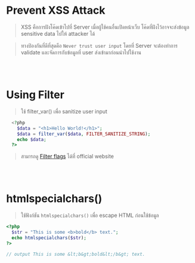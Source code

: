 # Prevent XSS Attack

> XSS คือการฝังโค๊ดเข้าไปที่ Server เมื่อผู้ใช้คนอื่นเปิดหน้าเว็บ โค๊ดที่ฝังไว้อาจจะส่งข้อมูล sensitive data ไปให้ attacker ได้

> ทางป้องกันที่ดีที่สุดคือ `Never trust user input` โดยที่ Server จะต้องทำการ validate และจัดการกับข้อมูลที่ user ส่งเข้ามาก่อนนำไปใช้งาน

<br><br>

# Using Filter

> ใช้ filter_var() เพื่อ sanitize user input

```php
  <?php
    $data = "<h1>Hello World!</h1>";
    $data = filter_var($data, FILTER_SANITIZE_STRING);
    echo $data;
  ?>
```

> สามารถดู [Filter flags](https://www.php.net/manual/en/filter.filters.flags.php) ได้ที่ official website

<br><br>

# htmlspecialchars()

> ใช้ฟังก์ชัน `htmlspecialchars()` เพื่อ escape HTML ก่อนใช้ข้อมูล

```php
<?php
  $str = "This is some <b>bold</b> text.";
  echo htmlspecialchars($str);
?>

// output This is some &lt;b&gt;bold&lt;/b&gt; text.
```

